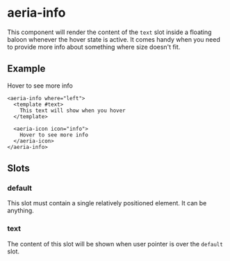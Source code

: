<script setup lang="ts">
import { ref } from 'vue'
import { AeriaInfo, AeriaIcon } from 'aeria-ui'
</script>

# aeria-info

This component will render the content of the `text` slot inside a floating
baloon whenever the hover state is active. It comes handy when you need to
provide more info about something where size doesn't fit.

## Example

<aeria-info where="left">
  <template #text>
    This text will show when you hover
  </template>

  <aeria-icon icon="info">
    Hover to see more info
  </aeria-icon>
</aeria-info>

```vue-html
<aeria-info where="left">
  <template #text>
    This text will show when you hover
  </template>

  <aeria-icon icon="info">
    Hover to see more info
  </aeria-icon>
</aeria-info>
```

## Slots

### default

This slot must contain a single relatively positioned element. It can be anything.

### text

The content of this slot will be shown when user pointer is over the `default` slot.



